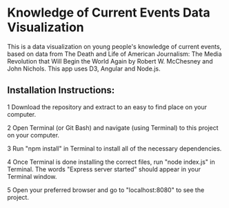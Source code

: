 # Knowledge of Current Events Data Visualization

This is a data visualization on young people's knowledge of current events, based on data from The Death and Life of American Journalism: The Media Revolution that Will Begin the World Again by Robert W. McChesney and John Nichols. This app uses D3, Angular and Node.js.

## Installation Instructions:

1 Download the repository and extract to an easy to find place on your computer.

2 Open Terminal (or Git Bash) and navigate (using Terminal) to this project on your computer.

3 Run "npm install" in Terminal to install all of the necessary dependencies.

4 Once Terminal is done installing the correct files, run "node index.js" in Terminal. The words "Express server started" should appear in your Terminal window.

5 Open your preferred browser and go to "localhost:8080" to see the project.
